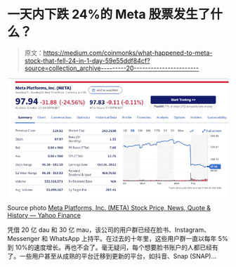 # 一天内下跌 24%的 Meta 股票发生了什么？

> 原文：<https://medium.com/coinmonks/what-happened-to-meta-stock-that-fell-24-in-1-day-59e55ddf84cf?source=collection_archive---------20----------------------->

![](img/63fbd3ca6057f3852ab48fed6c25664e.png)

Source photo [Meta Platforms, Inc. (META) Stock Price, News, Quote & History — Yahoo Finance](https://finance.yahoo.com/quote/META?p=META&.tsrc=fin-srch)

凭借 20 亿 dau 和 30 亿 mau，该公司的用户群已经在脸书、Instagram、Messenger 和 WhatsApp 上持平。在过去的十年里，这些用户群一直以每年 5%到 10%的速度增长。再也不会了。毫无疑问，每个想要脸书账户的人都已经有了。一些用户甚至从成熟的平台迁移到更新的平台，如抖音、Snap (SNAP)…